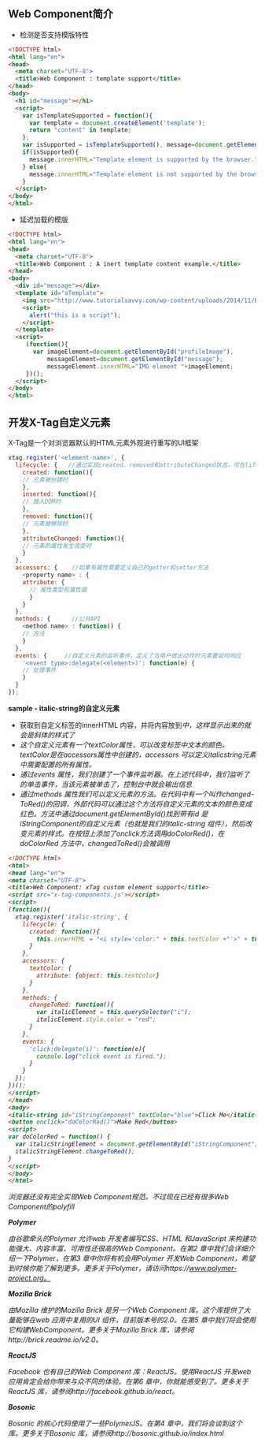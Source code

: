 ## Web Component简介

- 检测是否支持模版特性

```HTML
<!DOCTYPE html>
<html lang="en">
<head>
  <meta charset="UTF-8">
  <title>Web Component : template support</title>
</head>
<body>
  <h1 id="message"></h1>
  <script>
    var isTemplateSupported = function(){
      var template = document.createElement('template');
      return "content" in template;
    };
    var isSupported = isTemplateSupported(), message=document.getElementById("message");
    if(isSupported){
      message.innerHTML="Template element is supported by the browser.";
    } else{
      message.innerHTML="Template element is not supported by the browser.";
    }
  </script>
</body>
</html>
```

- 延迟加载的模版

```html
<!DOCTYPE html>
<html lang="en">
<head>
  <meta charset="UTF-8">
  <title>Web Component : A inert template content example.</title>
</head>
<body>
  <div id="message"></div>
  <template id="aTemplate">
    <img src="http://www.tutorialsavvy.com/wp-content/uploads/2014/11/ReactJS-830-8301-300x300.png"  id="profileImage">
    <script>
      alert("this is a script");
    </script>
  </template>
  <script>
     (function(){
       var imageElement=document.getElementById("profileImage"),
           messageElement=document.getElementById("message");
           messageElement.innerHTML="IMG element "+imageElement;
     })();
  </script>
</body>
</html>
```

## 开发X-Tag自定义元素

X-Tag是一个对浏览器默认的HTML元素外观进行重写的UI框架

```javascript
xtag.register('<element-name>', {  
  lifecycle: {   //通过实现created、removed和attributeChanged状态，可在lifecycle中定义元素在生命周期不同阶段的表现
    created: function(){  
    // 元素被创建时  
    },  
    inserted: function(){  
    // 插入DOM时  
    },  
    removed: function(){  
    // 元素被移除时  
    },  
    attributeChanged: function(){  
    // 元素的属性发生改变时  
    }  
  },  
  accessors: {    //如果有属性需要定义自己的getter和setter方法
    <property name> : {  
    attribute: {  
      // 属性类型和属性值  
      }  
    }  
  },  
  methods: {      //公共API
    <method name> : function() {  
    // 方法  
    }  
  },  
  events: {     //自定义元素的监听事件，定义了当用户做出动作时元素要如何响应
    '<event type>:delegate(<element>)': function(e) {  
    // 处理事件  
    }  
  }  
}); 
```

**sample - italic-string的自定义元素**  

- 获取到自定义标签的innerHTML 内容，并将内容放到<i>中，这样显示出来的就会是斜体的样式了
- 这个自定义元素有一个textColor属性，可以改变<i>标签中文本的颜色。textColor是在accessors属性中创建的，accessors 可以定义italicstring元素中需要配置的所有属性。
- 通过events 属性，我们创建了一个事件监听器。在上述代码中，我们监听了<i>的单击事件，当该元素被单击了，控制台中就会输出信息
- 通过methods 属性我们可以定义元素的方法。在代码中有一个叫作changed-ToRed()的回调，外部代码可以通过这个方法将自定义元素的文本的颜色变成红色。方法中通过document.getElementById()找到带有id 是iStringComponent的自定义元素（也就是我们的italic-string 组件），然后改变元素的样式。在按钮上添加了onclick方法调用doColorRed()，在doColorRed 方法中，changedToRed()会被调用

```html
<!DOCTYPE html> 
<html> 
<head lang="en"> 
<meta charset="UTF-8"> 
<title>Web Component: xTag custom element support</title> 
<script src="x-tag-components.js"></script> 
<script> 
(function(){
  xtag.register('italic-string', {  
    lifecycle: {  
      created: function(){  
        this.innerHTML = "<i style='color:" + this.textColor +"'>" + this.innerHTML + "</i>";  
      }  
    },  
    accessors: {  
      textColor: {  
        attribute: {object: this.textColor}  
      }  
    },  
    methods: {  
      changeToRed: function(){  
        var italicElement = this.querySelector("i");  
        italicElement.style.color = "red";  
      }  
    },  
    events: {  
      'click:delegate(i)': function(e){  
        console.log("click event is fired.");  
      }  
    }  
  });  
})();  
</script> 
</head> 
<body> 
<italic-string id="iStringComponent" textColor="blue">Click Me</italic-string><br> 
<button onclick="doColorRed()">Make Red</button> 
<script> 
var doColorRed = function() {  
  var italicStringElement = document.getElementById("iStringComponent");  
  italicStringElement.changeToRed();  
}  
</script> 
</body> 
</html> 
```

浏览器还没有完全实现Web Component规范。不过现在已经有很多Web Component的polyfill 

**Polymer**

由谷歌牵头的Polymer 允许web 开发者编写CSS、HTML 和JavaScript 来构建功能强大、内容丰富、可用性还很高的Web Component。在第2 章中我们会详细介绍一下Polymer，在第3 章中你将有机会用Polymer 开发Web Component，希望到时候你能了解到更多。更多关于Polymer，请访问https://www.polymer-project.org。

**Mozilla Brick**

由Mozilla 维护的Mozilla Brick 是另一个Web Component 库。这个库提供了大量能够在web 应用中复用的UI 组件，目前版本号的2.0。在第5 章中我们将会使用它构建WebComponent。更多关于Mozilla Brick 库，请参阅http://brick.readme.io/v2.0。

**ReactJS**

Facebook 也有自己的Web Component 库：ReactJS。使用ReactJS 开发web 应用肯定会给你带来与众不同的体验。在第6 章中，你就能感受到了。更多关于ReactJS 库，请参阅http://facebook.github.io/react。

**Bosonic**

Bosonic 的核心代码使用了一些PolymerJS。在第4 章中，我们将会谈到这个库。更多关于Bosonic 库，请参阅http://bosonic.github.io/index.html


